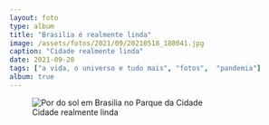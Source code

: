 ```yaml
---
layout: foto
type: album
title: "Brasilia é realmente linda"
image: /assets/fotos/2021/09/20210518_180041.jpg
caption: "Cidade realmente linda"
date: 2021-09-20
tags: ["a vida, o universo e tudo mais", "fotos",  "pandemia"]
album: true
---
```

<figure class="foto-post">
  <img src="{{ site.baseurl }}/assets/fotos/2021/09/20210518_180041.jpg" alt="Por do sol em Brasilia no Parque da Cidade" title="Foto do por do sol em Brasília, no Parque da Cidade">
  <figcaption>Cidade realmente linda</figcaption>
</figure>